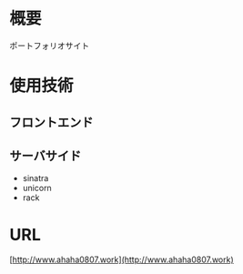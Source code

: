 # 概要
ポートフォリオサイト

# 使用技術
## フロントエンド

## サーバサイド
- sinatra
- unicorn
- rack

# URL
[http://www.ahaha0807.work](http://www.ahaha0807.work)